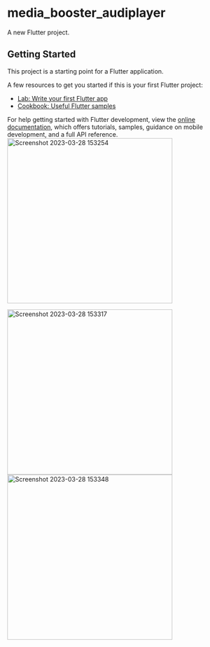 # media_booster_audiplayer

A new Flutter project.

## Getting Started

This project is a starting point for a Flutter application.

A few resources to get you started if this is your first Flutter project:

- [Lab: Write your first Flutter app](https://docs.flutter.dev/get-started/codelab)
- [Cookbook: Useful Flutter samples](https://docs.flutter.dev/cookbook)

For help getting started with Flutter development, view the
[online documentation](https://docs.flutter.dev/), which offers tutorials,
samples, guidance on mobile development, and a full API reference.
<img width="377" alt="Screenshot 2023-03-28 153254" src="https://user-images.githubusercontent.com/116253518/228202372-cf6c6fef-ad5c-4722-b680-69d53c5e7f02.png">

<img width="377" alt="Screenshot 2023-03-28 153317" src="https://user-images.githubusercontent.com/116253518/228202971-25522885-4590-44d9-87ca-edb9eb45c9ef.png">
<img width="377" alt="Screenshot 2023-03-28 153348" src="https://user-images.githubusercontent.com/116253518/228203006-8449cb99-5858-4737-9d74-579152538c4c.png">
